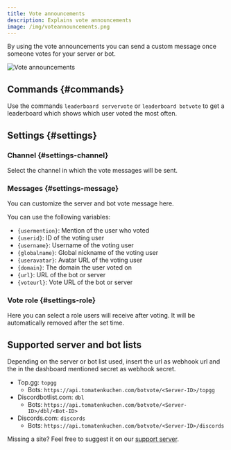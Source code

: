 ```yaml
---
title: Vote announcements
description: Explains vote announcements
image: /img/voteannouncements.png
---
```


By using the vote announcements you can send a custom message once someone votes for your server or bot.

![Vote announcements](/img/voteannouncements.png)

## Commands {#commands}

Use the commands `leaderboard servervote` or `leaderboard botvote` to get a leaderboard which shows which user voted the most often.

## Settings {#settings}

### Channel {#settings-channel}

Select the channel in which the vote messages will be sent.

### Messages {#settings-message}

You can customize the server and bot vote message here.

You can use the following variables:
- `{usermention}`: Mention of the user who voted
- `{userid}`: ID of the voting user
- `{username}`: Username of the voting user
- `{globalname}`: Global nickname of the voting user
- `{useravatar}`: Avatar URL of the voting user
- `{domain}`: The domain the user voted on
- `{url}`: URL of the bot or server
- `{voteurl}`: Vote URL of the bot or server

### Vote role {#settings-role}

Here you can select a role users will receive after voting. It will be automatically removed after the set time.

## Supported server and bot lists

Depending on the server or bot list used, insert the url as webhook url and the in the dashboard mentioned secret as webhook secret.

- Top.gg: `topgg`
  - Bots: `https://api.tomatenkuchen.com/botvote/<Server-ID>/topgg`
- Discordbotlist.com: `dbl`
  - Bots: `https://api.tomatenkuchen.com/botvote/<Server-ID>/dbl/<Bot-ID>`
- Discords.com: `discords`
  - Bots: `https://api.tomatenkuchen.com/botvote/<Server-ID>/discords`

Missing a site? Feel free to suggest it on our [support server](https://tomatenkuchen.com/discord).
